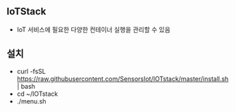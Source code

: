 ## IoTStack
- IoT 서비스에 필요한 다양한 컨테이너 실행을 관리할 수 있음

## 설치
- curl -fsSL https://raw.githubusercontent.com/SensorsIot/IOTstack/master/install.sh | bash
- cd ~/IOTstack
- ./menu.sh
